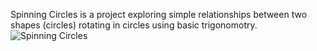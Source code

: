 Spinning Circles is a project exploring simple relationships between two shapes (circles) rotating in circles using basic trigonomotry. 
![Spinning Circles](Coding_Sketchbook/Processing/Spinning_Circles_01/Animations/Spinning_Circles_01.gif)
